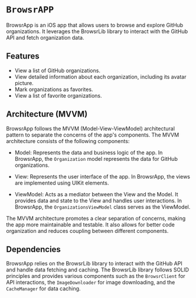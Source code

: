 # ``BrowsrAPP``

BrowsrApp is an iOS app that allows users to browse and explore GitHub organizations. It leverages the BrowsrLib library to interact with the GitHub API and fetch organization data.

## Features

- View a list of GitHub organizations.
- View detailed information about each organization, including its avatar picture.
- Mark organizations as favorites.
- View a list of favorite organizations.


## Architecture (MVVM)

BrowsrApp follows the MVVM (Model-View-ViewModel) architectural pattern to separate the concerns of the app's components. The MVVM architecture consists of the following components:

- Model: Represents the data and business logic of the app. In BrowsrApp, the `Organization` model represents the data for GitHub organizations.

- View: Represents the user interface of the app. In BrowsrApp, the views are implemented using UIKit elements.

- ViewModel: Acts as a mediator between the View and the Model. It provides data and state to the View and handles user interactions. In BrowsrApp, the `OrganizationsViewModel` class serves as the ViewModel.

The MVVM architecture promotes a clear separation of concerns, making the app more maintainable and testable. It also allows for better code organization and reduces coupling between different components.

## Dependencies

BrowsrApp relies on the BrowsrLib library to interact with the GitHub API and handle data fetching and caching. The BrowsrLib library follows SOLID principles and provides various components such as the `BrowsrClient` for API interactions, the `ImageDownloader` for image downloading, and the `CacheManager` for data caching.
